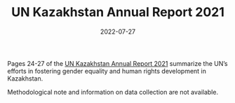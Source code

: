 ﻿---
title: "UN Kazakhstan Annual Report 2021"
linkTitle: "UN Kazakhstan Annual Report 2021"
contributor: ["Aizada Arystanbek"]
date: 2022-07-27
countries: ["Kazakhstan"]
category: ["INGO"]
tags: ["report"]
date_start: [2021]
date_end: [2021]
data_type: ["overview", "qualitative", "quantitative", "reports"] 
language: ["English", "Russian", "Kazakh"]
updated: 2023-05-26
description: 
  The UN’s annual country report.
---
Pages 24-27 of the [UN Kazakhstan Annual Report 2021](https://kazakhstan.un.org/en/176526-un-kazakhstan-annual-report-2021) summarize the UN’s efforts in fostering gender equality and human rights development in Kazakhstan. 

Methodological note and information on data collection are not available.

